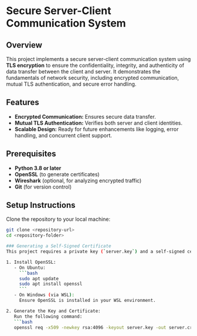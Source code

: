 # **Secure Server-Client Communication System**

## **Overview**
This project implements a secure server-client communication system using **TLS encryption** to ensure the confidentiality, integrity, and authenticity of data transfer between the client and server. It demonstrates the fundamentals of network security, including encrypted communication, mutual TLS authentication, and secure error handling.

## **Features**
- **Encrypted Communication:** Ensures secure data transfer.
- **Mutual TLS Authentication:** Verifies both server and client identities.
- **Scalable Design:** Ready for future enhancements like logging, error handling, and concurrent client support.

## **Prerequisites**
- **Python 3.8 or later**  
- **OpenSSL** (to generate certificates)  
- **Wireshark** (optional, for analyzing encrypted traffic)  
- **Git** (for version control)  

## **Setup Instructions**
Clone the repository to your local machine:
```bash
git clone <repository-url>
cd <repository-folder>

### Generating a Self-Signed Certificate
This project requires a private key (`server.key`) and a self-signed certificate (`server.crt`). Follow these steps to generate them:

1. Install OpenSSL:
   - On Ubuntu:
     ```bash
     sudo apt update
     sudo apt install openssl
     ```
   - On Windows (via WSL):
     Ensure OpenSSL is installed in your WSL environment.

2. Generate the Key and Certificate:
   Run the following command:
   ```bash
   openssl req -x509 -newkey rsa:4096 -keyout server.key -out server.crt -days 365 -nodes
